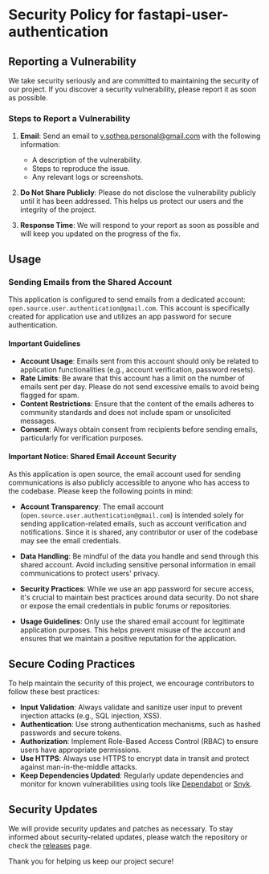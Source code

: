 # Security Policy for fastapi-user-authentication

## Reporting a Vulnerability

We take security seriously and are committed to maintaining the security of our project. If you discover a security vulnerability, please report it as soon as possible.

### Steps to Report a Vulnerability

1. **Email**: Send an email to v.sothea.personal@gmail.com with the following information:
   - A description of the vulnerability.
   - Steps to reproduce the issue.
   - Any relevant logs or screenshots.

2. **Do Not Share Publicly**: Please do not disclose the vulnerability publicly until it has been addressed. This helps us protect our users and the integrity of the project.

3. **Response Time**: We will respond to your report as soon as possible and will keep you updated on the progress of the fix.

## Usage
### Sending Emails from the Shared Account
This application is configured to send emails from a dedicated account: `open.source.user.authentication@gmail.com`. This account is specifically created for application use and utilizes an app password for secure authentication.
#### Important Guidelines
- **Account Usage**: Emails sent from this account should only be related to application functionalities (e.g., account verification, password resets).
- **Rate Limits**: Be aware that this account has a limit on the number of emails sent per day. Please do not send excessive emails to avoid being flagged for spam.
- **Content Restrictions**: Ensure that the content of the emails adheres to community standards and does not include spam or unsolicited messages.
- **Consent**: Always obtain consent from recipients before sending emails, particularly for verification purposes.

#### Important Notice: Shared Email Account Security

As this application is open source, the email account used for sending communications is also publicly accessible to anyone who has access to the codebase. Please keep the following points in mind:

- **Account Transparency**: The email account (`open.source.user.authentication@gmail.com`) is intended solely for sending application-related emails, such as account verification and notifications. Since it is shared, any contributor or user of the codebase may see the email credentials.

- **Data Handling**: Be mindful of the data you handle and send through this shared account. Avoid including sensitive personal information in email communications to protect users' privacy.

- **Security Practices**: While we use an app password for secure access, it's crucial to maintain best practices around data security. Do not share or expose the email credentials in public forums or repositories.

- **Usage Guidelines**: Only use the shared email account for legitimate application purposes. This helps prevent misuse of the account and ensures that we maintain a positive reputation for the application.

## Secure Coding Practices
To help maintain the security of this project, we encourage contributors to follow these best practices:

- **Input Validation**: Always validate and sanitize user input to prevent injection attacks (e.g., SQL injection, XSS).
- **Authentication**: Use strong authentication mechanisms, such as hashed passwords and secure tokens.
- **Authorization**: Implement Role-Based Access Control (RBAC) to ensure users have appropriate permissions.
- **Use HTTPS**: Always use HTTPS to encrypt data in transit and protect against man-in-the-middle attacks.
- **Keep Dependencies Updated**: Regularly update dependencies and monitor for known vulnerabilities using tools like [Dependabot](https://dependabot.com/) or [Snyk](https://snyk.io/).

## Security Updates

We will provide security updates and patches as necessary. To stay informed about security-related updates, please watch the repository or check the [releases](https://github.com/VannySothea/fastapi-user-authentication/releases) page.

Thank you for helping us keep our project secure!
